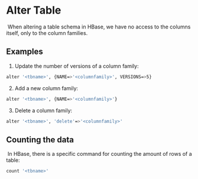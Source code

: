 # Alter Table

​	When altering a table schema in HBase, we have no access to the columns itself, only to the column families.

## Examples

1. Update the number of versions of a column family:

```bash
alter '<tbname>', {NAME=>'<columnfamily>', VERSIONS=>5}
```

2. Add a new column family:

```bash
alter '<tbname>', {NAME=>'<columnfamily>'}
```

3. Delete a column family:

```bash
alter '<tbname>', 'delete'=>'<columnfamily>'
```

## Counting the data

​	In HBase, there is a specific command for counting the amount of rows of a table:

```bash
count '<tbname>'
```

